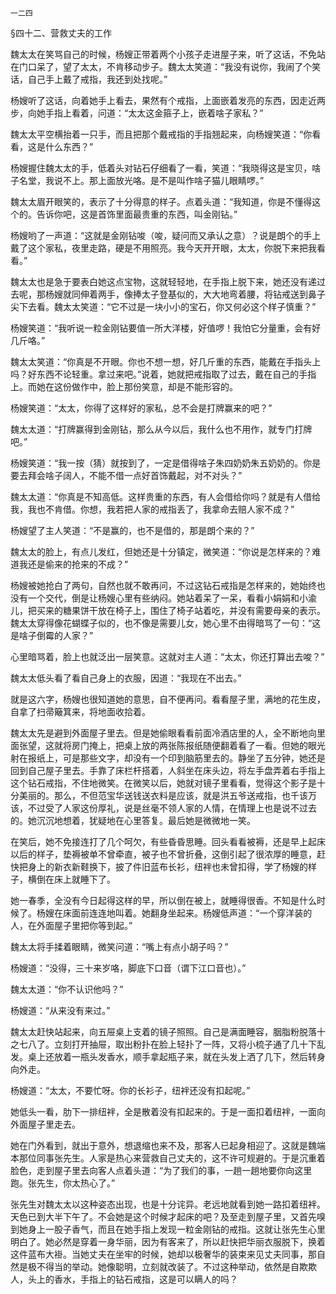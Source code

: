     一二四 

   §四十二、营救丈夫的工作

   魏太太在笑骂自己的时候，杨嫂正带着两个小孩子走进屋子来，听了这话，不免站在门口呆了，望了太太，不肯移动步子。魏太太笑道：“我没有说你，我闹了个笑话，自己手上戴了戒指，我还到处找呢。”

   杨嫂听了这话，向着她手上看去，果然有个戒指，上面嵌着发亮的东西，因走近两步，向她手指上看着，问道：“太太这金箍子上，嵌着啥子家私？”

   魏太太平空横抬着一只手，而且把那个戴戒指的手指翘起来，向杨嫂笑道：“你看看，这是什么东西？”

   杨嫂握住魏太太的手，低着头对钻石仔细看了一看，笑道：“我晓得这是宝贝，啥子名堂，我说不上。那上面放光咯。是不是叫作啥子猫儿眼睛啰。”

   魏太太眉开眼笑的，表示了十分得意的样子。点着头道：“我知道，你是不懂得这个的。告诉你吧，这是首饰里面最贵重的东西，叫金刚钻。”

   杨嫂哟了一声道：“这就是金刚钻唆（唆，疑问而又承认之意）？说是朗个的手上戴了这个家私，夜里走路，硬是不用照亮。我今天开开眼，太太，你脱下来把我看看。”

   魏太太也是急于要表白她这点宝物，这就轻轻地，在手指上脱下来，她还没有递过去呢，那杨嫂就同伸着两手，像捧太子登基似的，大大地弯着腰，将钻戒送到鼻子尖下去看。魏太太笑道：“它不过是一块小小的宝石，你又何必这个样子慎重？”

   杨嫂笑道：“我听说一粒金刚钻要值一所大洋楼，好值啰！我怕它分量重，会有好几斤咯。”

   魏太太笑道：“你真是不开眼。你也不想一想，好几斤重的东西，能戴在手指头上吗？好东西不论轻重。拿过来吧。”说着，她就把戒指取了过去，戴在自己的手指上。而她在这份做作中，脸上那份笑意，却是不能形容的。

   杨嫂笑道：“太太，你得了这样好的家私，总不会是打牌赢来的吧？”

   魏太太道：“打牌赢得到金刚钻，那么从今以后，我什么也不用作，就专门打牌吧。”

   杨嫂笑道：“我一按（猜）就按到了，一定是借得啥子朱四奶奶朱五奶奶的。你是要去拜会啥子阔人，不能不借一点好首饰戴起，对不对头？”

   魏太太道：“你真是不知高低。这样贵重的东西，有人会借给你吗？就是有人借给我，我也不肯借。你想，我若把人家的戒指丢了，我拿命去赔人家不成？”

   杨嫂望了主人笑道：“不是赢的，也不是借的，那是朗个来的？”

   魏太太的脸上，有点儿发红，但她还是十分镇定，微笑道：“你说是怎样来的？难道我还是偷来的抢来的不成？”

   杨嫂被她抢白了两句，自然也就不敢再问，不过这钻石戒指是怎样来的，她始终也没有一个交代，倒是让杨嫂心里有些纳闷。她站着呆了一呆，看看小娟娟和小渝儿，把买来的糖果饼干放在椅子上，围住了椅子站着吃，并没有需要母亲的表示。魏太太穿得像花蝴蝶子似的，也不像是需要儿女，她心里不由得暗骂了一句：“这是啥子倒霉的人家？”

   心里暗骂着，脸上也就泛出一层笑意。这就对主人道：“太太，你还打算出去唆？”

   魏太太低头看了看自己身上的衣服，因道：“我现在不出去。”

   就是这六字，杨嫂也很知道她的意思，自不便再问。看看屋子里，满地的花生皮，自拿了扫帚簸箕来，将地面收拾着。

   魏太太先是避到外面屋子里去。但是她偷眼看看前面冷酒店里的人，全不断地向里面张望，这就将房门掩上，把桌上放的两张陈报纸随便翻着看了一看。但她的眼光射在报纸上，可是那些文字，却没有一个印到脑筋里去的。静坐了五分钟，她还是回到自己屋子里去。手靠了床栏杆搭着，人斜坐在床头边，将左手盘弄着右手指上这个钻石戒指，不住地微笑。在微笑以后，她就对镜子里看看，觉得这个影子是十分美丽的。那么，不但范宝华送钱送衣料是应该，就是洪五爷送戒指，也千该万该，不过受了人家这份厚礼，说是丝毫不领人家的人情，在情理上也是说不过去的。她沉沉地想着，犹疑地在心里答复。最后她是微微地一笑。

   在笑后，她不免接连打了几个呵欠，有些昏昏思睡。回头看看被褥，还是早上起床以后的样子，垫褥被单不曾牵直，被子也不曾折叠，这倒引起了很浓厚的睡意，赶快把身上的新衣新鞋换下，披了件旧蓝布长衫，纽袢也未曾扣得，学了杨嫂的样子，横倒在床上就睡下了。

   她一春季，全没有今日起得这样的早，所以倒在被上，就睡得很香。不知是什么时候了。杨嫂在床面前连连地叫着。她翻身坐起来。杨嫂低声道：“一个穿洋装的人，在外面屋子里把你等到起。”

   魏太太将手揉着眼睛，微笑问道：“嘴上有点小胡子吗？”

   杨嫂道：“没得，三十来岁咯，脚底下口音（谓下江口音也）。”

   魏太太道：“你不认识他吗？”

   杨嫂道：“从来没有来过。”

   魏太太赶快站起来，向五屉桌上支着的镜子照照。自己是满面睡容，胭脂粉脱落十之七八了。立刻打开抽屉，取出粉扑在脸上轻扑了一阵，又将小梳子通了几十下乱发。桌上还放着一瓶头发香水，顺手拿起瓶子来，就在头发上洒了几下，然后转身向外走。

   杨嫂道：“太太，不要忙呀。你的长衫子，纽袢还没有扣起呢。”

   她低头一看，肋下一排纽袢，全是散着没有扣起来的。于是一面扣着纽袢，一面向外面屋子里走去。

   她在门外看到，就出于意外，想退缩也来不及，那客人已起身相迎了。这就是魏端本那位同事张先生。人家是热心来营救自己丈夫的，这不许可规避的。于是沉重着脸色，走到屋子里去向客人点着头道：“为了我们的事，一趟一趟地要你向这里跑。张先生，你太热心了。”

   张先生对魏太太以这种姿态出现，也是十分诧异。老远地就看到她一路扣着纽袢。天色已到大半下午了。不会她是这个时候才起床的吧？及至走到屋子里，又首先嗅到她身上一股子香气，而且在她手指上发现一粒金刚钻的戒指。这就让张先生心里明白了。她必然是穿着一身华丽，因为有客来了，所以赶快把华丽衣服脱下，换着这件蓝布大褂。当她丈夫在坐牢的时候，她却以极奢华的装束来见丈夫同事，那自然是极不得当的举动。她像聪明，立刻就改装了。不过这种举动，依然是自欺欺人，头上的香水，手指上的钻石戒指，这是可以瞒人的吗？

